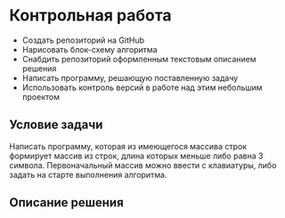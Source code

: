 # Контрольная работа

 * Создать репозиторий на GitHub
* Нарисовать блок-схему алгоритма 
* Снабдить репозиторий оформленным текстовым описанием решения 
* Написать программу, решающую поставленную задачу
 * Использовать контроль версий в работе над этим небольшим проектом 

## Условие задачи

Написать программу, которая из имеющегося массива строк формирует массив из строк, длина которых меньше либо равна 3 символа. Первоначальный массив можно ввести с клавиатуры, либо задать на старте выполнения алгоритма.

 ## Описание решения